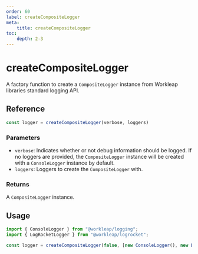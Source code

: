 ```yaml
---
order: 60
label: createCompositeLogger
meta:
    title: createCompositeLogger
toc:
    depth: 2-3
---
```


# createCompositeLogger

A factory function to create a `CompositeLogger` instance from Workleap libraries standard logging API.

## Reference

```ts
const logger = createCompositeLogger(verbose, loggers)
```

### Parameters

- `verbose`: Indicates whether or not debug information should be logged. If no loggers are provided, the `CompositeLogger` instance will be created with a `ConsoleLogger` instance by default.
- `loggers`: Loggers to create the `CompositeLogger` with.

### Returns

A `CompositeLogger` instance.

## Usage

```ts
import { ConsoleLogger } from "@workleap/logging";
import { LogRocketLogger } from "@workleap/logrocket";

const logger = createCompositeLogger(false, [new ConsoleLogger(), new LogRocketLogger()]);
```
